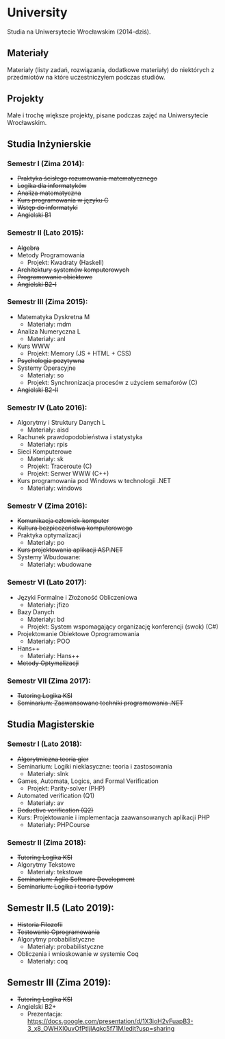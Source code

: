 # University

Studia na Uniwersytecie Wrocławskim (2014-dziś). 

## Materiały

Materiały (listy zadań, rozwiązania, dodatkowe materiały) do niektórych z przedmiotów na które uczestniczyłem podczas studiów. 

## Projekty

Małe i trochę większe projekty, pisane podczas zajęć na Uniwersytecie Wrocławskim.

## Studia Inżynierskie

### Semestr I (Zima 2014):

* ~~Praktyka ścisłego rozumowania matematycznego~~
* ~~Logika dla informatyków~~
* ~~Analiza matematyczna~~
* ~~Kurs programowania w języku C~~
* ~~Wstęp do informatyki~~
* ~~Angielski B1~~

### Semestr II (Lato 2015):

* ~~Algebra~~
* Metody Programowania
	* Projekt: Kwadraty (Haskell)
* ~~Architektury systemów komputerowych~~
* ~~Programowanie obiektowe~~
* ~~Angielski B2-I~~

### Semestr III (Zima 2015):

* Matematyka Dyskretna M
	* Materiały: mdm
* Analiza Numeryczna L
	* Materiały: anl
* Kurs WWW
	* Projekt: Memory (JS + HTML + CSS)
* ~~Psychologia pozytywna~~
* Systemy Operacyjne
	* Materiały: so
	* Projekt: Synchronizacja procesów z użyciem semaforów (C)
* ~~Angielski B2-II~~

### Semestr IV (Lato 2016):

* Algorytmy i Struktury Danych L 
	* Materiały: aisd
* Rachunek prawdopodobieństwa i statystyka
	* Materiały: rpis
* Sieci Komputerowe
	* Materiały: sk
	* Projekt: Traceroute (C)
	* Projekt: Serwer WWW (C++)
* Kurs programowania pod Windows w technologii .NET
	* Materiały: windows

### Semestr V (Zima 2016):

* ~~Komunikacja człowiek-komputer~~
* ~~Kultura bezpieczeństwa komputerowego~~
* Praktyka optymalizacji
	* Materiały: po
* ~~Kurs projektowania aplikacji ASP.NET~~
* Systemy Wbudowane:
	* Materiały: wbudowane

### Semestr VI (Lato 2017):

* Języki Formalne i Złożoność Obliczeniowa
	* Materiały: jfizo
* Bazy Danych
	* Materiały: bd
	* Projekt: System wspomagający organizację konferencji (swok) (C#)
* Projektowanie Obiektowe Oprogramowania
	* Materiały: POO 
* Hans++
	* Materiały: Hans++
* ~~Metody Optymalizacji~~

### Semestr VII (Zima 2017):

* ~~Tutoring Logika KSI~~
* ~~Seminarium: Zaawansowane techniki programowania .NET~~

## Studia Magisterskie

### Semestr I (Lato 2018):

* ~~Algorytmiczna teoria gier~~
* Seminarium: Logiki nieklasyczne: teoria i zastosowania
	* Materiały: slnk
* Games, Automata, Logics, and Formal Verification
	* Projekt: Parity-solver (PHP)
* Automated verification (Q1)
	* Materiały: av
* ~~Deductive verification (Q2)~~
* Kurs: Projektowanie i implementacja zaawansowanych aplikacji PHP
	* Materiały: PHPCourse

### Semestr II (Zima 2018):

* ~~Tutoring Logika KSI~~
* Algorytmy Tekstowe 
	* Materiały: tekstowe
* ~~Seminarium: Agile Software Development~~
* ~~Seminarium: Logika i teoria typów~~

## Semestr II.5 (Lato 2019):

* ~~Historia Filozofii~~
* ~~Testowanie Oprogramowania~~
* Algorytmy probabilistyczne
	* Materiały: probabilistyczne
* Obliczenia i wnioskowanie w systemie Coq
	* Materiały: coq

## Semestr III (Zima 2019):

* ~~Tutoring Logika KSI~~
* Angielski B2+
	* Prezentacja: https://docs.google.com/presentation/d/1X3ioH2vFuapB3-3_x8_OWHXI0uvOfPtIjIAqkc5f71M/edit?usp=sharing
